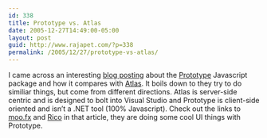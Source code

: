 ```yaml
---
id: 338
title: Prototype vs. Atlas
date: 2005-12-27T14:49:00-05:00
layout: post
guid: http://www.rajapet.com/?p=338
permalink: /2005/12/27/prototype-vs-atlas/
---
```

I came across an interesting [blog posting](http://aspnetresources.com/blog/prototype_vs_atlas.aspx "Prototype vs. Atlas") about the [Prototype](http://prototype.conio.net/) Javascript package and how it compares with [Atlas](http://atlas.asp.net/quickstart/). It boils down to they try to do similiar things, but come from different directions. Atlas is server-side centric and is designed to bolt into Visual Studio and Prototype is client-side oriented and isn&#8217;t a .NET tool (100% Javascript). Check out the links to [moo.fx](http://moofx.mad4milk.net/) and [Rico](http://openrico.org/rico/home.page) in that article, they are doing some cool UI things with Prototype.